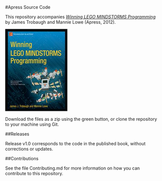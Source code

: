 #Apress Source Code

This repository accompanies [*Winning LEGO MINDSTORMS Programming*](http://www.apress.com/9781430245360) by James Trobaugh and Mannie Lowe (Apress, 2012).

![Cover image](9781430245360.jpg)

Download the files as a zip using the green button, or clone the repository to your machine using Git.

##Releases

Release v1.0 corresponds to the code in the published book, without corrections or updates.

##Contributions

See the file Contributing.md for more information on how you can contribute to this repository.
